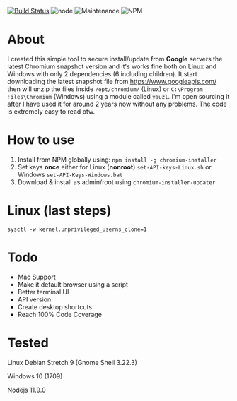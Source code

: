 [![Build Status](https://travis-ci.org/crafter999/chromium-installer.svg?branch=master)](https://travis-ci.org/crafter999/chromium-installer)
![node](https://img.shields.io/node/v/chromium-installer.svg) ![Maintenance](https://img.shields.io/maintenance/yes/2019.svg) ![NPM](https://img.shields.io/npm/l/chromium-installer.svg)

# About

I created this simple tool to secure install/update from **Google** servers the latest
Chromium snapshot version and it's works fine both on Linux and Windows with only 2 
dependencies (6 including children). It start downloading the latest snapshot file 
from https://www.googleapis.com/ then will unzip the files inside `/opt/chromium/` (Linux) or 
`C:\Program Files\Chromium` (Windows) using a module called `yauzl`.
I'm open sourcing it after I have used it for around 2 years now without any problems. 
The code is extremely easy to read btw.

# How to use

1. Install from NPM globally using: `npm install -g chromium-installer`
1. Set keys **once** either for Linux (**nonroot**) `set-API-keys-Linux.sh` or Windows
`set-API-Keys-Windows.bat`
1. Download & install as admin/root using `chromium-installer-updater`

# Linux (last steps)
```
sysctl -w kernel.unprivileged_userns_clone=1
```

# Todo

+ Mac Support
+ Make it default browser using a script
+ Better terminal UI
+ API version
+ Create desktop shortcuts
+ Reach 100% Code Coverage


# Tested
Linux Debian Stretch 9 (Gnome Shell 3.22.3)

Windows 10 (1709)

Nodejs 11.9.0
